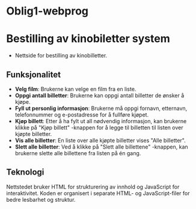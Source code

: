# Oblig1-webprog

# Bestilling av kinobiletter system
- Nettside for bestilling av kinobilletter.

## Funksjonalitet
- **Velg film**: Brukerne kan velge en film fra en liste.
- **Oppgi antall billetter**: Brukerne kan oppgi antall billetter de ønsker å kjøpe.
- **Fyll ut personlig informasjon**: Brukerne må oppgi fornavn, etternavn, telefonnummer og e-postadresse for å fullføre kjøpet.
- **Kjøp billett**: Etter å ha fylt ut all nødvendig informasjon, kan brukerne klikke på "Kjøp billett" -knappen for å legge til billetten til listen over kjøpte billetter.
- **Vis alle billetter**: En liste over alle kjøpte billetter vises "Alle billetter".
- **Slett alle billetter**: Ved å klikke på "Slett alle billettene" -knappen, kan brukerne slette alle billettene fra listen på én gang.

## Teknologi
Nettstedet bruker HTML for strukturering av innhold og JavaScript for interaktivitet. 
Koden er organisert i separate HTML- og JavaScript-filer for bedre lesbarhet og struktur.
